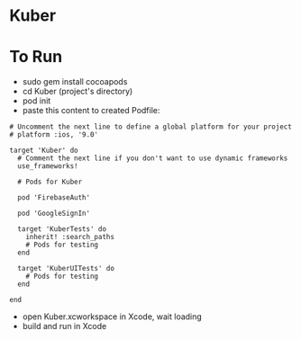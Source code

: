 # Kuber
# To Run
* sudo gem install cocoapods
* cd Kuber (project's directory)
* pod init
* paste this content to created Podfile:<br>
``` 
# Uncomment the next line to define a global platform for your project
# platform :ios, '9.0'

target 'Kuber' do
  # Comment the next line if you don't want to use dynamic frameworks
  use_frameworks!

  # Pods for Kuber

  pod 'FirebaseAuth'
  
  pod 'GoogleSignIn'

  target 'KuberTests' do
    inherit! :search_paths
    # Pods for testing
  end

  target 'KuberUITests' do
    # Pods for testing
  end

end 
```
* open Kuber.xcworkspace in Xcode, wait loading
* build and run in Xcode
